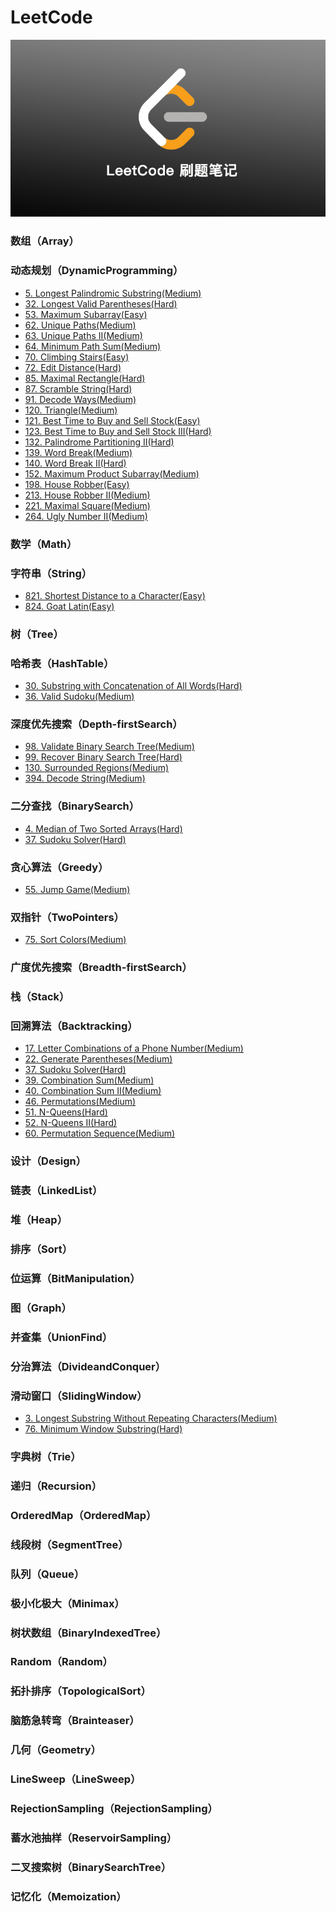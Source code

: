 # LeetCode

![leetcode.jpeg](./static-file/leetcode.png)
### 数组（Array）
### 动态规划（DynamicProgramming）
- [5. Longest Palindromic Substring(Medium)](./problems/dynamic-programming/5.%20Longest%20Palindromic%20Substring(Medium).md)
- [32. Longest Valid Parentheses(Hard)](./problems/dynamic-programming/32.%20Longest%20Valid%20Parentheses(Hard).md)
- [53. Maximum Subarray(Easy)](./problems/dynamic-programming/53.%20Maximum%20Subarray(Easy).md)
- [62. Unique Paths(Medium)](./problems/dynamic-programming/62.%20Unique%20Paths(Medium).md)
- [63. Unique Paths II(Medium)](./problems/dynamic-programming/63.%20Unique%20Paths%20II(Medium).md)
- [64. Minimum Path Sum(Medium)](./problems/dynamic-programming/64.%20Minimum%20Path%20Sum(Medium).md)
- [70. Climbing Stairs(Easy)](./problems/dynamic-programming/70.%20Climbing%20Stairs(Easy).md)
- [72. Edit Distance(Hard)](./problems/dynamic-programming/72.%20Edit%20Distance(Hard).md)
- [85. Maximal Rectangle(Hard)](./problems/dynamic-programming/85.%20Maximal%20Rectangle(Hard).md)
- [87. Scramble String(Hard)](./problems/dynamic-programming/87.%20Scramble%20String(Hard).md)
- [91. Decode Ways(Medium)](./problems/dynamic-programming/91.%20Decode%20Ways(Medium).md)
- [120. Triangle(Medium)](./problems/dynamic-programming/120.%20Triangle(Medium).md)
- [121. Best Time to Buy and Sell Stock(Easy)](./problems/dynamic-programming/121.%20Best%20Time%20to%20Buy%20and%20Sell%20Stock(Easy).md)
- [123. Best Time to Buy and Sell Stock III(Hard)](./problems/dynamic-programming/123.%20Best%20Time%20to%20Buy%20and%20Sell%20Stock%20III(Hard).md)
- [132. Palindrome Partitioning II(Hard)](./problems/dynamic-programming/132.%20Palindrome%20Partitioning%20II(Hard).md)
- [139. Word Break(Medium)](./problems/dynamic-programming/139.%20Word%20Break(Medium).md)
- [140. Word Break II(Hard)](./problems/dynamic-programming/140.%20Word%20Break%20II(Hard).md)
- [152. Maximum Product Subarray(Medium)](./problems/dynamic-programming/152.%20Maximum%20Product%20Subarray(Medium).md)
- [198. House Robber(Easy)](./problems/dynamic-programming/198.%20House%20Robber(Easy).md)
- [213. House Robber II(Medium)](./problems/dynamic-programming/213.%20House%20Robber%20II(Medium).md)
- [221. Maximal Square(Medium)](./problems/dynamic-programming/221.%20Maximal%20Square(Medium).md)
- [264. Ugly Number II(Medium)](./problems/dynamic-programming/264.%20Ugly%20Number%20II(Medium).md)
### 数学（Math）
### 字符串（String）
- [821. Shortest Distance to a Character(Easy)](./problems/string/821.%20Shortest%20Distance%20to%20a%20Character(Easy).md)
- [824. Goat Latin(Easy)](./problems/string/824.%20Goat%20Latin(Easy).md)
### 树（Tree）
### 哈希表（HashTable）
- [30. Substring with Concatenation of All Words(Hard)](./problems/hash-table/30.%20Substring%20with%20Concatenation%20of%20All%20Words(Hard).md)
- [36. Valid Sudoku(Medium)](./problems/hash-table/36.%20Valid%20Sudoku(Medium).md)
### 深度优先搜索（Depth-firstSearch）
- [98. Validate Binary Search Tree(Medium)](./problems/depth-first-search/98.%20Validate%20Binary%20Search%20Tree(Medium).md)
- [99. Recover Binary Search Tree(Hard)](./problems/depth-first-search/99.%20Recover%20Binary%20Search%20Tree(Hard).md)
- [130. Surrounded Regions(Medium)](./problems/depth-first-search/130.%20Surrounded%20Regions(Medium).md)
- [394. Decode String(Medium)](./problems/depth-first-search/394.%20Decode%20String(Medium).md)
### 二分查找（BinarySearch）
- [4. Median of Two Sorted Arrays(Hard)](./problems/binary-search/4.%20Median%20of%20Two%20Sorted%20Arrays(Hard).md)
- [37. Sudoku Solver(Hard)](./problems/binary-search/37.%20Sudoku%20Solver(Hard).md)
### 贪心算法（Greedy）
- [55. Jump Game(Medium)](./problems/greedy/55.%20Jump%20Game(Medium).md)
### 双指针（TwoPointers）
- [75. Sort Colors(Medium)](./problems/two-pointers/75.%20Sort%20Colors(Medium).md)
### 广度优先搜索（Breadth-firstSearch）
### 栈（Stack）
### 回溯算法（Backtracking）
- [17. Letter Combinations of a Phone Number(Medium)](./problems/backtracking/17.%20Letter%20Combinations%20of%20a%20Phone%20Number(Medium).md)
- [22. Generate Parentheses(Medium)](./problems/backtracking/22.%20Generate%20Parentheses(Medium).md)
- [37. Sudoku Solver(Hard)](./problems/backtracking/37.%20Sudoku%20Solver(Hard).md)
- [39. Combination Sum(Medium)](./problems/backtracking/39.%20Combination%20Sum(Medium).md)
- [40. Combination Sum II(Medium)](./problems/backtracking/40.%20Combination%20Sum%20II(Medium).md)
- [46. Permutations(Medium)](./problems/backtracking/46.%20Permutations(Medium).md)
- [51. N-Queens(Hard)](./problems/backtracking/51.%20N-Queens(Hard).md)
- [52. N-Queens II(Hard)](./problems/backtracking/52.%20N-Queens%20II(Hard).md)
- [60. Permutation Sequence(Medium)](./problems/backtracking/60.%20Permutation%20Sequence(Medium).md)
### 设计（Design）
### 链表（LinkedList）
### 堆（Heap）
### 排序（Sort）
### 位运算（BitManipulation）
### 图（Graph）
### 并查集（UnionFind）
### 分治算法（DivideandConquer）
### 滑动窗口（SlidingWindow）
- [3. Longest Substring Without Repeating Characters(Medium)](./problems/sliding-window/3.%20Longest%20Substring%20Without%20Repeating%20Characters(Medium).md)
- [76. Minimum Window Substring(Hard)](./problems/sliding-window/76.%20Minimum%20Window%20Substring(Hard).md)
### 字典树（Trie）
### 递归（Recursion）
### OrderedMap（OrderedMap）
### 线段树（SegmentTree）
### 队列（Queue）
### 极小化极大（Minimax）
### 树状数组（BinaryIndexedTree）
### Random（Random）
### 拓扑排序（TopologicalSort）
### 脑筋急转弯（Brainteaser）
### 几何（Geometry）
### LineSweep（LineSweep）
### RejectionSampling（RejectionSampling）
### 蓄水池抽样（ReservoirSampling）
### 二叉搜索树（BinarySearchTree）
### 记忆化（Memoization）
### 
